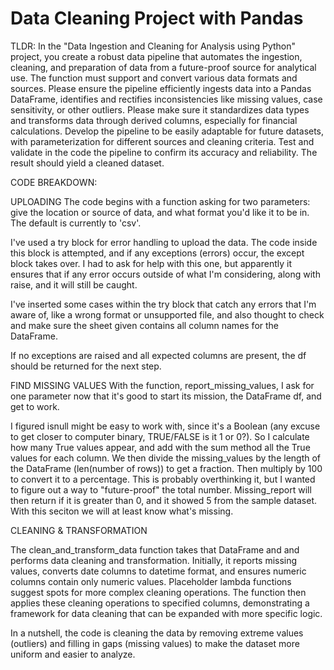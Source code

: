 # Data Cleaning Project with Pandas
TLDR:
In the "Data Ingestion and Cleaning for Analysis using Python" project, you create a robust data pipeline that automates the ingestion, cleaning, and preparation of data from a future-proof source for analytical use. The function must support and convert various data formats and sources. Please ensure the pipeline efficiently ingests data into a Pandas DataFrame, identifies and rectifies inconsistencies like missing values, case sensitivity, or other outliers. Please make sure it standardizes data types and transforms data through derived columns, especially for financial calculations. Develop the pipeline to be easily adaptable for future datasets, with parameterization for different sources and cleaning criteria. Test and validate in the code the pipeline to confirm its accuracy and reliability. The result should yield a cleaned dataset.

CODE BREAKDOWN:

UPLOADING
The code begins with a function asking for two parameters: give the location or source of data, and what format you'd like it to be in. The default is currently to 'csv'.

I've used a try block for error handling to upload the data. The code inside this block is attempted, and if any exceptions (errors) occur, the except block takes over. I had to ask for help with this one, but apparently it ensures that if any error occurs outside of what I'm considering, along with raise, and it will still be caught.

I've inserted some cases within the try block that catch any errors that I'm aware of, like a wrong format or unsupported file, and also thought to check and make sure the sheet given contains all column names for the DataFrame.

If no exceptions are raised and all expected columns are present, the df should be returned for the next step.

FIND MISSING VALUES
With the function, report_missing_values, I ask for one parameter now that it's good to start its mission, the DataFrame df, and get to work.

I figured isnull might be easy to work with, since it's a Boolean (any excuse to get closer to computer binary, TRUE/FALSE is it 1 or 0?). So I calculate how many True values appear, and add with the sum method all the True values for each column. We then divide the missing_values by the length of the DataFrame (len(number of rows)) to get a fraction. Then multiply by 100 to convert it to a percentage. This is probably overthinking it, but I wanted to figure out a way to "future-proof" the total number. Missing_report will then return if it is greater than 0, and it showed 5 from the sample dataset. With this seciton we will at least know what's missing.

CLEANING & TRANSFORMATION

The clean_and_transform_data function takes that DataFrame and and performs data cleaning and transformation. Initially, it reports missing values, converts date columns to datetime format, and ensures numeric columns contain only numeric values. Placeholder lambda functions suggest spots for more complex cleaning operations. The function then applies these cleaning operations to specified columns, demonstrating a framework for data cleaning that can be expanded with more specific logic.

In a nutshell, the code is cleaning the data by removing extreme values (outliers) and filling in gaps (missing values) to make the dataset more uniform and easier to analyze.
